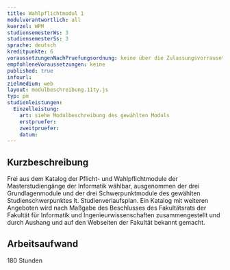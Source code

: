 ```yaml
---
title: Wahlpflichtmodul 1
modulverantwortlich: all
kuerzel: WPM
studiensemesterWs: 3
studiensemesterSs: 3
sprache: deutsch
kreditpunkte: 6
voraussetzungenNachPruefungsordnung: keine über die Zulassungsvorrausetzungen zum Studium hinausgehenden
empfohleneVoraussetzungen: keine
published: true
infourl: 
zielmedium: web
layout: modulbeschreibung.11ty.js
typ: pm
studienleistungen:
  Einzelleistung:
    art: siehe Modulbeschreibung des gewählten Moduls
    erstpruefer: 
    zweitpruefer: 
    datum:
---
```


## Kurzbeschreibung
Frei aus dem Katalog der Pflicht- und Wahlpflichtmodule der Masterstudiengänge der Informatik wählbar, ausgenommen der drei Grundlagenmodule und der drei Schwerpunktmodule des gewählten Studienschwerpunktes lt. Studienverlaufsplan. Ein Katalog mit weiteren Angeboten wird nach Maßgabe des Beschlusses des Fakultätsrats der Fakultät für Informatik und Ingenieurwissenschaften zusammengestellt und durch Aushang und auf den Webseiten der Fakultät bekannt gemacht.

## Arbeitsaufwand
180 Stunden

